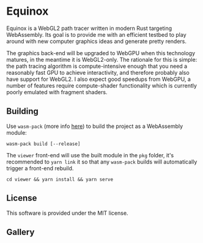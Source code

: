 # Equinox

Equinox is a WebGL2 path tracer written in modern Rust targeting WebAssembly. Its goal is to provide me with an efficient testbed to play around with new computer graphics ideas and generate pretty renders.

The graphics back-end will be upgraded to WebGPU when this technology matures, in the meantime it is WebGL2-only. The rationale for this is simple: the path tracing algorithm is compute-intensive enough that you need a reasonably fast GPU to achieve interactivity, and therefore probably also have support for WebGL2. I also expect good speedups from WebGPU, a number of features require compute-shader functionality which is currently poorly emulated with fragment shaders.

## Building

Use `wasm-pack` (more info [here](https://github.com/rustwasm/wasm-pack)) to build the project as a WebAssembly module:

    wasm-pack build [--release]

The `viewer` front-end will use the built module in the `pkg` folder, it's recommended to `yarn link` it so that any `wasm-pack` builds will automatically trigger a front-end rebuild.

    cd viewer && yarn install && yarn serve

## License

This software is provided under the MIT license.

## Gallery


